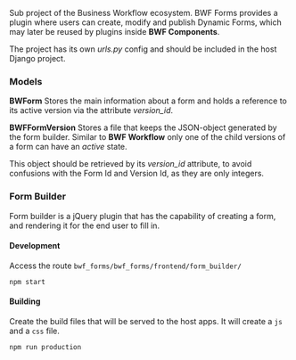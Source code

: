 Sub project of the Business Workflow ecosystem. BWF Forms provides a plugin where users can create, modify and publish Dynamic Forms, which may later be reused by plugins inside **BWF Components**. 

The project has its own _urls.py_ config and should be included in the host Django project. 

### Models

**BWForm**
Stores the main information about a form and holds a reference to its active version via the attribute _version_id_.

**BWFFormVersion**
Stores a file that keeps the JSON-object generated by the form builder. Similar to **BWF Workflow** only one of the child versions of a form can have an _active_ state. 

This object should be retrieved by its _version_id_ attribute, to avoid confusions with the Form Id and Version Id, as they are only integers. 

### Form Builder
Form builder is a jQuery plugin that has the capability of creating a form, and rendering it for the end user to fill in. 

#### Development
Access the route `bwf_forms/bwf_forms/frontend/form_builder/`

`npm start`

#### Building
Create the build files that will be served to the host apps. It will create a `js` and a `css` file.

`npm run production`
